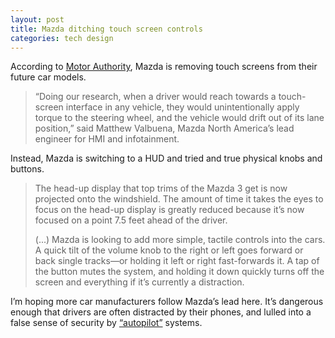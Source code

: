 ```yaml
---
layout: post
title: Mazda ditching touch screen controls
categories: tech design
---
```

According to [Motor Authority](https://www.motorauthority.com/news/1121372_why-mazda-is-purging-touchscreens-from-its-vehicles), Mazda is removing touch screens from their future car models.

> “Doing our research, when a driver would reach towards a touch-screen interface in any vehicle, they would unintentionally apply torque to the steering wheel, and the vehicle would drift out of its lane position,” said Matthew Valbuena, Mazda North America’s lead engineer for HMI and infotainment.

Instead, Mazda is switching to a HUD and tried and true physical knobs and buttons.

> The head-up display that top trims of the Mazda 3 get is now projected onto the windshield. The amount of time it takes the eyes to focus on the head-up display is greatly reduced because it’s now focused on a point 7.5 feet ahead of the driver.
>
> (...) Mazda is looking to add more simple, tactile controls into the cars. A quick tilt of the volume knob to the right or left goes forward or back single tracks—or holding it left or right fast-forwards it. A tap of the button mutes the system, and holding it down quickly turns off the screen and everything if it’s currently a distraction.

I’m hoping more car manufacturers follow Mazda’s lead here. It’s dangerous enough that drivers are often distracted by their phones, and lulled into a false sense of security by [“autopilot”](https://www.sfgate.com/business/article/California-to-Tesla-Don-t-call-it-9636056.php) systems.